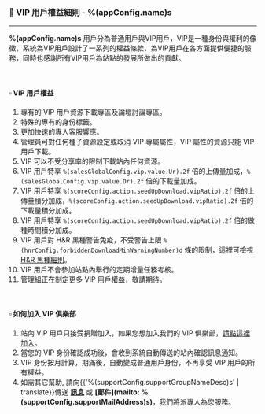 ### :orange_book: VIP 用戶權益細則 - %(appConfig.name)s
---
**%(appConfig.name)s** 用戶分為普通用戶與VIP用戶，VIP是一種身份與權利的像徵，系統為VIP用戶設計了一系列的權益條款，為VIP用戶在各方面提供便捷的服務，同時也感謝所有VIP用戶為站點的發展所做出的貢獻。

&emsp;

#### :white_small_square: VIP 用戶權益

1. 專有的 VIP 用戶資源下載專區及論壇討論專區。
1. 特殊的專有的身份標籤。
1. 更加快速的專人客服響應。
1. 管理員可對任何種子資源設定或取消 VIP 專屬屬性，VIP 屬性的資源只能 VIP 用戶下載。
1. VIP 可以不受分享率的限制下載站內任何資源。
1. VIP 用戶特享 `%(salesGlobalConfig.vip.value.Ur).2f` 倍的上傳量加成，`%(salesGlobalConfig.vip.value.Dr).2f` 倍的下載量加成。
1. VIP 用戶特享 `%(scoreConfig.action.seedUpDownload.vipRatio).2f` 倍的上傳量積分加成，`%(scoreConfig.action.seedUpDownload.vipRatio).2f` 倍的下載量積分加成。
1. VIP 用戶特享 `%(scoreConfig.action.seedUpDownload.vipRatio).2f` 倍的做種時間積分加成。
1. VIP 用戶對 H&R 黑種警告免疫，不受警告上限 `%(hnrConfig.forbiddenDownloadMinWarningNumber)d` 條的限制，這裡可檢視 [H&R 黑種細則](/about/manual/hnrRules)。
1. VIP 用戶不會參加站點內舉行的定期增量任務考核。
1. 管理組正在制定更多 VIP 用戶權益，敬請期待。

&emsp;

#### :white_small_square: 如何加入 VIP 俱樂部

1. 站內 VIP 用戶只接受捐贈加入，如果您想加入我們的 VIP 俱樂部，[請點這裡加入](/vip/rules)。
1. 當您的 VIP 身份確認成功後，會收到系統自動傳送的站內確認訊息通知。
1. VIP 身份按月計算，期滿後，自動變成普通用戶身份，不再享受 VIP 用戶的所有權益。
1. 如需其它幫助, 請向{{'%(supportConfig.supportGroupNameDesc)s' | translate}}傳送 **[訊息](/messages/send?to=%(supportConfig.supportGroupName)s)** 或 **[郵件](mailto: %(supportConfig.supportMailAddress)s)**，我們將派專人為您服務。
